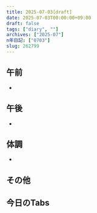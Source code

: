 ```yaml
---
title: 2025-07-03[draft]
date: 2025-07-03T00:00:00+09:00
draft: false
tags: ["diary", ""]
archives: ["2025-07"]
n年日記: ["0703"]
slug: 262799
---
```

## 午前
- 
## 午後
- 
## 体調
- 
## その他
## 今日のTabs